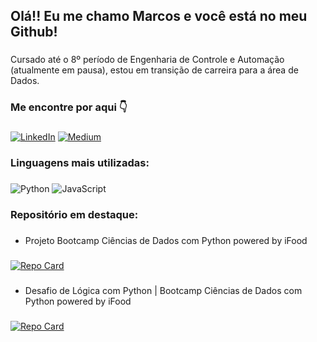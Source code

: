 ## Olá!! Eu me chamo Marcos e você está no meu Github!

###
Cursado até o 8º período de Engenharia de Controle e Automação (atualmente em pausa), estou em transição de carreira para a área de Dados. 

### Me encontre por aqui 👇
###
[![LinkedIn](https://img.shields.io/badge/LinkedIn-000?style=for-the-badge&logo=linkedin&logoColor=0E76A8)](https://linkedin.com/in/marcospontesjunior)
[![Medium](https://img.shields.io/badge/Medium-12100E?style=for-the-badge&logo=medium&logoColor=0E76A8)](https://medium.com/@marcospntsjunior)

### Linguagens mais utilizadas:
###
![Python](https://img.shields.io/badge/Python-000?style=for-the-badge&logo=python) ![JavaScript](https://img.shields.io/badge/JavaScript-000?style=for-the-badge&logo=javascript)

<!--
![Most Used Langs](https://github-readme-stats.vercel.app/api/top-langs/?username=marcospontesjunior&bg_color=000&border_color=30A3DC&show_icons=true&icon_color=30A3DC&title_color=E94D5F&text_color=FFF&hide_border=true&include_all_commits=false&count_private=false&layout=compact) -->

### Repositório em destaque: 
###
- Projeto Bootcamp Ciências de Dados com Python powered by iFood
###
[![Repo Card](https://github-readme-stats.vercel.app/api/pin/?username=marcospontesjunior&repo=sistema-bancario-python&bg_color=000&border_color=30A3DC&show_icons=true&icon_color=30A3DC&title_color=E94D5F&text_color=FFF)](https://github.com/marcospontesjunior/sistema-bancario-python)
###

- Desafio de Lógica com Python | Bootcamp Ciências de Dados com Python powered by iFood
###
[![Repo Card](https://github-readme-stats.vercel.app/api/pin/?username=marcospontesjunior&repo=desafio-logica-python&bg_color=000&border_color=30A3DC&show_icons=true&icon_color=30A3DC&title_color=E94D5F&text_color=FFF)](https://github.com/marcospontesjunior/desafio-logica-python)

<!-- ### Github Stats:
###
![Marcos Github Stats](https://github-readme-stats.vercel.app/api?username=marcospontesjunior\&rank_icon=github&bg_color=000&border_color=30A3DC&show_icons=true&icon_color=30A3DC&title_color=E94D5F&text_color=FFF&include_all_commits=true)
![Marcos Github Stats](https://github-readme-streak-stats.herokuapp.com/?user=marcospontesjunior&tbg_color=000&border_color=30A3DC&show_icons=true&icon_color=30A3DC&title_color=E94D5F&text_color=FFF&hide_border=true) 

###
[![](https://visitcount.itsvg.in/api?id=marcospontesjunior&icon=5&color=12)](https://visitcount.itsvg.in) -->
